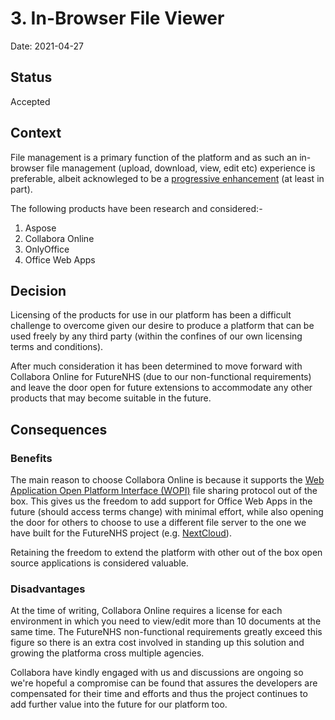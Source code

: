 # 3. In-Browser File Viewer

Date: 2021-04-27

## Status

Accepted

## Context

File management is a primary function of the platform and as such an in-browser file management (upload, download, view, edit etc) experience is preferable, albeit acknowleged to be a [progressive enhancement](https://en.wikipedia.org/wiki/Progressive_enhancement) (at least in part).

The following products have been research and considered:-

1. Aspose
2. Collabora Online
3. OnlyOffice
4. Office Web Apps

## Decision

Licensing of the products for use in our platform has been a difficult challenge to overcome given our desire to produce a platform that can be used freely by any third party (within the confines of our own licensing terms and conditions).  

After much consideration it has been determined to move forward with Collabora Online for FutureNHS (due to our non-functional requirements) and leave the door open for future extensions to accommodate any other products that may become suitable in the future. 

## Consequences

### Benefits

The main reason to choose Collabora Online is because it supports the [Web Application Open Platform Interface (WOPI)](https://wopi.readthedocs.io/) file sharing protocol out of the box.  This gives us the freedom to add support for Office Web Apps in the future (should access terms change) with minimal effort, while also opening the door for others to choose to use a different file server to the one we have built for the FutureNHS project (e.g. [NextCloud](https://github.com/nextcloud)).

Retaining the freedom to extend the platform with other out of the box open source applications is considered valuable.

### Disadvantages

At the time of writing, Collabora Online requires a license for each environment in which you need to view/edit more than 10 documents at the same time.  The FutureNHS non-functional requirements greatly exceed this figure so there is an extra cost involved in standing up this solution and growing the platforma cross multiple agencies.  

Collabora have kindly engaged with us and discussions are ongoing so we're hopeful a compromise can be found that assures the developers are compensated for their time and efforts and thus the project continues to add further value into the future for our platform too.
